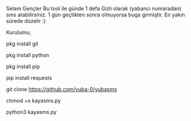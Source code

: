 Selam Gençler Bu tool ile günde 1 defa Gizli olarak (yabancı numaradan) sms atabilirsiniz. 1 gün geçtikten sonra olmuyorsa buga girmiştir. En yakın sürede düzelir :)

Kurulumu;

pkg install git

pkg install python

pkg install pip

pip install requests

git clone https://github.com/yuba-0/yubasms

chmod +x kayasms.py

python3 kayasms.py

